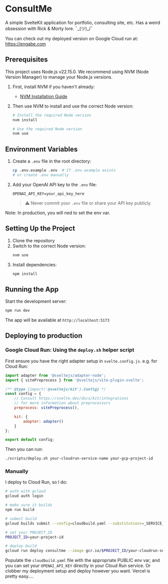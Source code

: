 # ConsultMe

A simple SvelteKit application for portfolio, consulting site, etc.
Has a weird obsession with Rick & Morty lore. ¯\_(ツ)_/¯

You can check out my deployed version on Google Cloud run at:
https://engabe.com

## Prerequisites

This project uses Node.js v22.15.0. We recommend using NVM (Node Version Manager) to manage your Node.js versions.

1. First, install NVM if you haven't already:
   - [NVM Installation Guide](https://github.com/nvm-sh/nvm#installing-and-updating)

2. Then use NVM to install and use the correct Node version:
   ```bash
   # Install the required Node version
   nvm install

   # Use the required Node version
   nvm use
   ```

## Environment Variables

1. Create a `.env` file in the root directory:
   ```bash
   cp .env.example .env  # If .env.example exists
   # or create .env manually
   ```

2. Add your OpenAI API key to the `.env` file:
   ```
   OPENAI_API_KEY=your_api_key_here
   ```

   > ⚠️ Never commit your `.env` file or share your API key publicly

Note: In production, you will ned to set the env var.

## Setting Up the Project

1. Clone the repository
2. Switch to the correct Node version:
   ```bash
   nvm use
   ```
3. Install dependencies:
   ```bash
   npm install
   ```

## Running the App

Start the development server:

```bash
npm run dev
```

The app will be available at `http://localhost:5173`

## Deploying to production

### Google Cloud Run: Using the `deploy.sh` helper script

First ensure you have the right adapter setup in `svelte.config.js`.
e.g. for Cloud Run:
```javascript
import adapter from '@sveltejs/adapter-node';
import { vitePreprocess } from '@sveltejs/vite-plugin-svelte';

/** @type {import('@sveltejs/kit').Config} */
const config = {
	// Consult https://svelte.dev/docs/kit/integrations
	// for more information about preprocessors
	preprocess: vitePreprocess(),

	kit: {
		adapter: adapter()
	}
};

export default config;
```

Then you can run:
```bash
./scripts/deploy.sh your-cloudrun-service-name your-gcp-project-id
```

### Manually
I deploy to Cloud Run, so I do:

```bash
# auth with gcloud
gcloud auth login

# make sure it builds
npm run build

# submit build
gcloud builds submit --config=cloudbuild.yaml --substitutions=_SERVICE_NAME=your-service-name

# set your PROJECT_ID
PROJECT_ID=your-project-id

# deploy build
gcloud run deploy consultme --image gcr.io/$PROJECT_ID/your-cloudrun-service-name --platform managed --allow-unauthenticated --region us-central1 # or whatever region you prefer
```

Populate the `cloudbuild.yaml` file with the appropriate PUBLIC env var, and you can set your `OPENAI_API_KEY` directly in your Cloud Run service. Or clobber my deployment setup and deploy however you want. Vercel is pretty easy....
